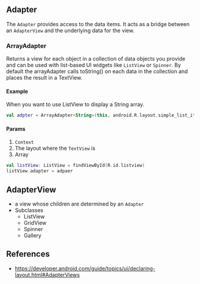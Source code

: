 ## Adapter
The `Adapter` provides access to the data items. It acts as a bridge between an `AdapterView` and the underlying data for the view. 

### ArrayAdapter
Returns a view for each object in a collection of data objects you provide and can be used with list-based UI widgets like `ListView` or `Spinner`.
By default the arrayAdapter calls toString() on each data in the collection and places the result in a TextView.

#### Example
When you want to use ListView to display a String array.
```Kotlin
val adpter = ArrayAdapter<String>(this, android.R.layout.simple_list_item_1, myStringArray)
```
#### Params
1. `Context`
2. The layout where the `TextView` is
3. Array

```Kotlin
val listView: ListView = findViewById(R.id.listview)
listView.adapter = adpaer
```

## AdapterView
- a view whose children are determined by an `Adapter`
- Subclasses        
    + ListView
    + GridView
    + Spinner
    + Gallery

## References
- https://developer.android.com/guide/topics/ui/declaring-layout.html#AdapterViews

